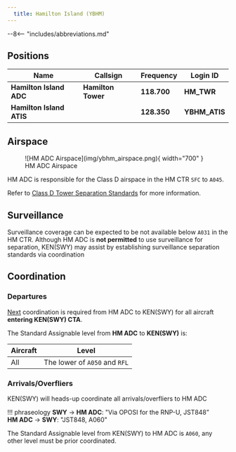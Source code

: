 ```yaml
---
  title: Hamilton Island (YBHM)
---
```


--8<-- "includes/abbreviations.md"

## Positions

| Name | Callsign | Frequency | Login ID |
| ---- | -------- | --------- | ---------------- |
| **Hamilton Island ADC** | **Hamilton Tower** | **118.700** | **HM_TWR** |
| **Hamilton Island ATIS** |  | **128.350** | **YBHM_ATIS** |

## Airspace

<figure markdown>
![HM ADC Airspace](img/ybhm_airspace.png){ width="700" }
  <figcaption>HM ADC Airspace</figcaption>
</figure>

HM ADC is responsible for the Class D airspace in the HM CTR `SFC` to `A045`.

Refer to [Class D Tower Separation Standards](../../../separation-standards/classd) for more information.

## Surveillance
Surveillance coverage can be expected to be not available below `A031` in the HM CTR. Although HM ADC is **not permitted** to use surveillance for separation, KEN(SWY) may assist by establishing surveillance separation standards via coordination

## Coordination
### Departures
[Next](../../controller-skills/coordination.md#next) coordination is required from HM ADC to KEN(SWY) for all aircraft **entering KEN(SWY) CTA**.

The Standard Assignable level from **HM ADC** to **KEN(SWY)** is:

| Aircraft | Level |
| ---- | ---- |
| All | The lower of `A050` and `RFL` |

### Arrivals/Overfliers
KEN(SWY) will heads-up coordinate all arrivals/overfliers to HM ADC

!!! phraseology
    <span class="hotline">**SWY** -> **HM ADC**</span>: "Via OPOSI for the RNP-U, JST848”  
    <span class="hotline">**HM ADC** -> **SWY**</span>: "JST848, A060"  

The Standard Assignable level from KEN(SWY) to HM ADC is `A060`, any other level must be prior coordinated.